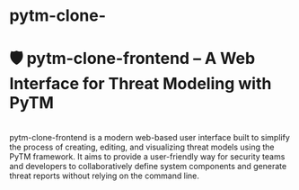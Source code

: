 # pytm-clone-
# 🛡️ pytm-clone-frontend – A Web Interface for Threat Modeling with PyTM
<br>
pytm-clone-frontend is a modern web-based user interface built to simplify the process of creating, editing, and visualizing threat models using the PyTM framework. It aims to provide a user-friendly way for security teams and developers to collaboratively define system components and generate threat reports without relying on the command line.
